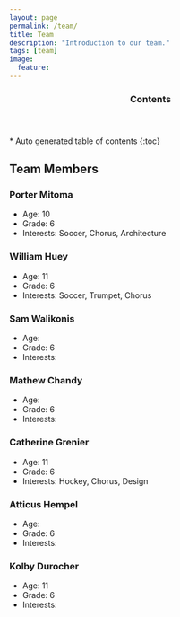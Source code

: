 ```yaml
---
layout: page
permalink: /team/
title: Team
description: "Introduction to our team."
tags: [team]
image:
  feature:
---
```


<section id="table-of-contents" class="toc">
  <header>
    <h3 >Contents</h3>
  </header>
<div id="drawer" markdown="1">
*  Auto generated table of contents
{:toc}
</div>
</section><!-- /#table-of-contents -->

## Team Members

### Porter Mitoma

- Age: 10
- Grade: 6
- Interests: Soccer, Chorus, Architecture

### William Huey

- Age: 11
- Grade: 6
- Interests: Soccer, Trumpet, Chorus

### Sam Walikonis

- Age:
- Grade: 6
- Interests:

### Mathew Chandy

- Age:
- Grade: 6
- Interests:

### Catherine Grenier

- Age: 11
- Grade: 6
- Interests: Hockey, Chorus, Design

### Atticus Hempel

- Age:
- Grade: 6
- Interests:

### Kolby Durocher

- Age: 11
- Grade: 6
- Interests: 
